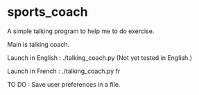 # sports_coach


A simple talking program to help me to do exercise.

Main is talking coach.

Launch in English :
  ./talking_coach.py (Not yet tested in English.)

Launch in French :
  ./talking_coach.py fr
  
TO DO :
  Save user preferences in a file.
